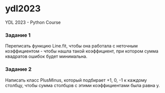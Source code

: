 # ydl2023
YDL 2023 - Python Course


### Задание 1

Переписать функцию Line.fit, чтобы она работала с неточным коэффициентом - чтобы нашла такой коэффициент, при котором сумма квадратов ошибок будет минимальна.

### Задание 2

Написать класс PlusMinus, который подбирает +1, 0, -1 к каждому столбцу, чтобы сумма столбцов с этими коэффициентами была равна y.

